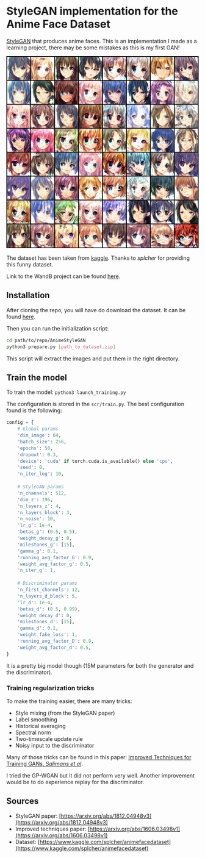 # StyleGAN implementation for the Anime Face Dataset
[StyleGAN](https://arxiv.org/abs/1812.04948v3) that produces anime faces.
This is an implementation I made as a learning project, there may be some mistakes
as this is my first GAN!

![Sample generated by the GAN](sample_gan.png)

The dataset has been taken from [kaggle](https://www.kaggle.com/splcher/animefacedataset).
Thanks to *splcher* for providing this funny dataset.

Link to the WandB project can be found [here](https://wandb.ai/pierrotlc/AnimeStyleGAN).

## Installation
After cloning the repo, you will have do download the dataset.
It can be found [here](https://www.kaggle.com/splcher/animefacedataset).

Then you can run the initialization script:
```sh
cd path/to/repo/AnimeStyleGAN
python3 prepare.py [path_to_dataset.zip]
```

This script will extract the images and put them in the right directory.

## Train the model
To train the model: `python3 launch_training.py`

The configuration is stored in the `scr/train.py`.
The best configuration found is the following:
```py
config = {
    # Global params
    'dim_image': 64,
    'batch_size': 256,
    'epochs': 50,
    'dropout': 0.3,
    'device': 'cuda' if torch.cuda.is_available() else 'cpu',
    'seed': 0,
    'n_iter_log': 10,

    # StyleGAN params
    'n_channels': 512,
    'dim_z': 196,
    'n_layers_z': 4,
    'n_layers_block': 3,
    'n_noise': 10,
    'lr_g': 1e-4,
    'betas_g': (0.5, 0.5),
    'weight_decay_g': 0,
    'milestones_g': [15],
    'gamma_g': 0.1,
    'running_avg_factor_G': 0.9,
    'weight_avg_factor_g': 0.5,
    'n_iter_g': 1,

    # Discriminator params
    'n_first_channels': 12,
    'n_layers_d_block': 5,
    'lr_d': 1e-4,
    'betas_d': (0.5, 0.99),
    'weight_decay_d': 0,
    'milestones_d': [15],
    'gamma_d': 0.1,
    'weight_fake_loss': 1,
    'running_avg_factor_D': 0.9,
    'weight_avg_factor_d': 0.5,
}
```

It is a pretty big model though (15M parameters for both the generator and the discriminator).


### Training regularization tricks
To make the training easier, there are many tricks:
* Style mixing (from the StyleGAN paper)
* Label smoothing
* Historical averaging
* Spectral norm
* Two-timescale update rule
* Noisy input to the discriminator

Many of those tricks can be found in this paper: [Improved Techniques for Training GANs, *Salimans et al*](https://arxiv.org/abs/1606.03498v1).

I tried the GP-WGAN but it did not perform very well.
Another improvement would be to do experience replay for the discriminator.

## Sources
* StyleGAN paper: [https://arxiv.org/abs/1812.04948v3](https://arxiv.org/abs/1812.04948v3)
* Improved techniques paper: [https://arxiv.org/abs/1606.03498v1](https://arxiv.org/abs/1606.03498v1)
* Dataset: [https://www.kaggle.com/splcher/animefacedataset](https://www.kaggle.com/splcher/animefacedataset)

